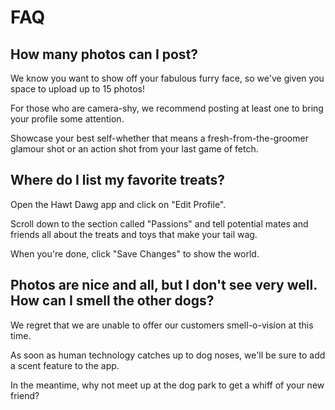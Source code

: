 # FAQ

## How many photos can I post?

We know you want to show off your fabulous furry face, so we've given you space to upload up to 15 photos!

For those who are camera-shy, we recommend posting at least one to bring your profile some attention.

Showcase your best self-whether that means a fresh-from-the-groomer glamour shot or an action shot from your last game of fetch.

## Where do I list my favorite treats?

Open the Hawt Dawg app and click on "Edit Profile".

Scroll down to the section called "Passions" and tell potential mates and friends all about the treats and toys that make your tail wag.

When you're done, click "Save Changes" to show the world.

## Photos are nice and all, but I don't see very well. How can I smell the other dogs?

We regret that we are unable to offer our customers smell-o-vision at this time.

As soon as human technology catches up to dog noses, we'll be sure to add a scent feature to the app.

In the meantime, why not meet up at the dog park to get a whiff of your new friend?
